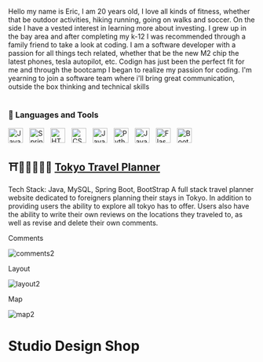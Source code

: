 Hello my name is Eric, I am 20 years old, I love all kinds of fitness, whether that be outdoor activities, hiking running, going on walks and soccer. On the side I have a vested interest in learning more about investing. I grew up in the bay area and after completing my k-12 I was recommended through a family friend to take a look at coding. I am a software developer with a passion for all things tech related, whether that be the new M2 chip the latest phones, tesla autopilot, etc. Codign has just been the perfect fit for me and through the bootcamp I began to realize my passion for coding. I'm yearning to join a software team where i'll bring great communication, outside the box thinking and technical skills

#

### 🧰 Languages and Tools

<img align="left" alt="Java" width="30px" style="padding-right:10px;" src="https://cdn.jsdelivr.net/gh/devicons/devicon/icons/java/java-original.svg"/>
<img align="left" alt="Spring" width="30px" style="padding-right:10px;" src="https://cdn.jsdelivr.net/gh/devicons/devicon/icons/spring/spring-original.svg" />
<img align="left" alt="HTML" width="30px" style="padding-right:10px;" src="https://cdn.jsdelivr.net/gh/devicons/devicon/icons/html5/html5-plain.svg" />
<img align="left" alt="CSS" width="30px" style="padding-right:10px;" src="https://cdn.jsdelivr.net/gh/devicons/devicon/icons/css3/css3-plain.svg" />
<img align="left" alt="JavaScript" width="30px" style="padding-right:10px;" src="https://cdn.jsdelivr.net/gh/devicons/devicon/icons/javascript/javascript-plain.svg" />
<img align="left" alt="Python" width="30px" style="padding-right:10px;" src="https://cdn.jsdelivr.net/gh/devicons/devicon/icons/python/python-plain.svg" />
<img align="left" alt="JavaScript" width="30px" style="padding-right:10px;" src="https://cdn.jsdelivr.net/gh/devicons/devicon/icons/mysql/mysql-original-wordmark.svg" />
<img align="left" alt="Flask" width="30px" style="padding-right:10px;" src="https://cdn.jsdelivr.net/gh/devicons/devicon/icons/flask/flask-original-wordmark.svg" />
<img align="left" alt="Bootstrap" width="30px" style="padding-right:10px;" src="https://cdn.jsdelivr.net/gh/devicons/devicon/icons/bootstrap/bootstrap-original.svg" />

<br/>

#

## ⛩️🍙🍱🍜🇯🇵 **[Tokyo Travel Planner](https://github.com/Eric-Barajas/DestinationTokyo)** 
Tech Stack: Java, MySQL, Spring Boot, BootStrap
A full stack travel planner website dedicated to foreigners planning their stays in Tokyo. In addition to providing users the ability to explore all tokyo has to offer. Users also have the ability to write their own reviews on the locations they traveled to, as well as revise and delete their own comments.

Comments

![comments2](https://user-images.githubusercontent.com/114328995/219989815-ef71356d-f607-4cb1-8b9f-8db89faa9dbc.gif)

Layout

![layout2](https://user-images.githubusercontent.com/114328995/219990301-bdc444b6-27ab-46d8-9ce8-5693088889f9.gif)

Map

![map2](https://user-images.githubusercontent.com/114328995/219990892-6674c524-556d-4b5d-8971-7dae57b74974.gif)


# Studio Design Shop
